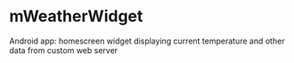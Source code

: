 mWeatherWidget
==============

Android app: homescreen widget displaying current temperature and other data from custom web server
